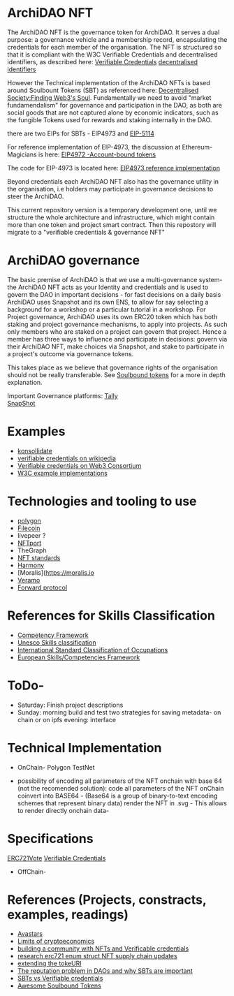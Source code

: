# ArchiDAO NFT

The ArchiDAO NFT is the governance token for ArchiDAO. It serves a dual purpose:  a governance vehicle and a membership record,  encapsulating the credentials for each member of the organisation. The NFT is structured so that it is compliant with the W3C Verifiable Credentials and decentralised identifiers, as described here:
[Verifiable Credentials](https://www.w3.org/TR/vc-data-model/)
[decentralised identifiers](https://www.w3.org/TR/did-core/)

However the Technical implementation of the ArchiDAO NFTs is based around Soulbount Tokens (SBT) as referenced here: [Decentralised Society:Finding Web3's Soul](https://papers.ssrn.com/sol3/papers.cfm?abstract_id=4105763). Fundamentally we need to avoid "market fundamendalism" for governance and participation in the DAO, as both are social goods that are not captured alone by economic indicators, such as the fungible Tokens used for rewards and staking internally in the DAO.

there are two EIPs for SBTs - EIP4973 and [EIP-5114](https://eips.ethereum.org/EIPS/eip-5114)

For reference implementation of EIP-4973, the discussion at Ethereum-Magicians is here: [EIP4972 -Account-bound tokens](https://ethereum-magicians.org/t/eip-4973-account-bound-tokens/8825)

The code for EIP-4973 is located here: [EIP4973 reference implementation](https://github.com/rugpullindex/ERC4973/)

Beyond credentials each ArchiDAO NFT also has the governance utility in the organisation, i.e holders may participate in governance decisions to steer the ArchiDAO.

This current repository version is a temporary development one, until we structure the whole architecture and infrastructure, which might contain more than one token and project smart contract. Then this repostory will migrate to a "verifiable credentials & governance NFT"  


# ArchiDAO governance
 The basic premise of ArchiDAO is that we use a multi-governance system- the ArchiDAO NFT acts as your Identity and credentials and is used to govern the DAO in important decisions - for fast decisions on a daily basis ArchiDAO uses Snapshot and its own ENS, to allow for say selecting a background for a workshop or a particular tutorial in a workshop. For Project governance, ArchiDAO uses its own ERC20 token which has both staking and project governance mechanisms, to apply into projects. As such only members who are staked on a project can govern that project. Hence a member has three ways to influence and participate in decisions: govern via their ArchiDAO NFT, make choices via Snapshot, and stake to participate in a project's outcome via governance tokens.

 This takes place as we believe that governance rights of the organisation should not be really transferable. See [Soulbound tokens](https://vitalik.ca/general/2022/01/26/soulbound.html) for a more in depth explanation.

 Important Governance platforms:
[Tally](https://www.tally.xyz/)  
[SnapShot](snapshot.org)  



# Examples
* [konsollidate](https://www.konsolidate.eu/stories/vc-solid-blockchain)
* [verifiable credentials on wikipedia](https://en.wikipedia.org/wiki/Verifiable_credentials)
* [Verifiable credentials on Web3 Consortium](https://www.w3.org/TR/vc-data-model/)
* [W3C example implementations](https://w3c.github.io/vc-test-suite/implementations/)


# Technologies and tooling to use
- [polygon](https://polygon.technology/)
- [Filecoin](https://docs.filecoin.io/about-filecoin/ipfs-and-filecoin/)
- livepeer ?
- [NFTport](NFTport.xyz)
- TheGraph
- [NFT standards](https://www.nftstandards.wtf/NFT+Standards+Wiki+-+READ.me)
- [Harmony](https://open.harmony.one/)
- [Moralis](https://moralis.io
- [Veramo](https://veramo.io/)  
- [Forward protocol](https://forwardprotocol.io/)

# References for Skills Classification  
  * [Competency Framework](https://www.skills-base.com/competency-framework)
  * [Unesco Skills classification](http://uis.unesco.org/sites/default/files/documents/international-standard-classification-of-education-fields-of-education-and-training-2013-detailed-field-descriptions-2015-en.pdf)
  * [International Standard Classification of Occupations](https://www.ilo.org/public/english/bureau/stat/isco/)
  * [European Skills/Competencies Framework](https://ec.europa.eu/esco/portal/documents)

# ToDo-
- Saturday: Finish project descriptions
- Sunday: morning build and test two strategies for saving metadata- on chain or on ipfs
evening: interface



# Technical Implementation

* OnChain-
Polygon TestNet

- possibility of encoding all parameters of the NFT onchain with base 64 (not the recomended solution):
code all parameters of the NFT onChain
coinvert into BASE64 - (Base64 is a group of binary-to-text encoding schemes that represent binary data)
render the NFT in .svg - This allows to render directly onchain data-

# Specifications
 [ERC721Vote](https://docs.openzeppelin.com/contracts/4.x/api/token/erc721#ERC721Votes)
 [Verifiable Credentials](https://www.w3.org/TR/vc-data-model/)
* OffChain-


# References (Projects, constracts, examples, readings)

- [Avastars](https://github.com/NFT42/Avastars-Contracts)
- [Limits of cryptoeconomics](https://vitalik.ca/general/2021/09/26/limits.html)
- [building a community with NFTs and Verificable credentials](https://www.youtube.com/watch?v=WYtBTj14JQ4)
- [research erc721 enum struct NFT supply chain updates](https://github.com/whiteprompt/11187-research-erc721-nfts-solidity/blob/master/contracts/Package.sol)
- [extending the tokeURI](https://forum.openzeppelin.com/t/function-settokenuri-in-erc721-is-gone-with-pragma-0-8-0/5978/4)
- [The reputation problem in DAOs and why SBTs are important](https://otterspace.mirror.xyz/Cec_bTSsLgcohuaV5dkOJTbaYuFB6tF8jhxzN_30k1A)
- [SBTs vs Verifiable credentials](https://mirror.xyz/melzhou.eth/uC6PrFtQOvrF4xN5JWzWKQ8WEGYvHoQFKwsYpKEnrfc)
- [Awesome Soulbound Tokens](https://github.com/rugpullindex/awesome-soulbound-tokens)

